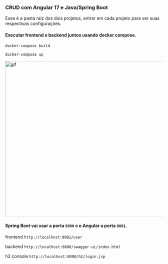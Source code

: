 ### CRUD com Angular 17 e Java/Spring Boot 
Esse é a pasta raíz dos dois projetos, entrar em cada projeto para ver suas respectivas configurações.

#### Executar frontend e backend juntos usando docker compose.
```
docker-compose build 
```
```
docker-compose up
```

<img src="project-run.gif" alt="gif" width="800" height="500">

#### Spring Boot vai usar a porta `8080` e o Angular a porta `8081`.

frontend `http://localhost:8081/user`

backend `http://localhost:8080/swagger-ui/index.html`

h2 console `http://localhost:8080/h2/login.jsp`

